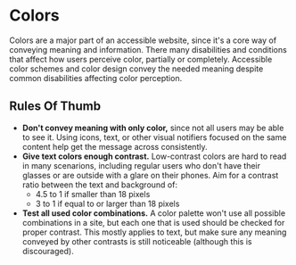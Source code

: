 # Colors

Colors are a major part of an accessible website, since it's a core way of conveying meaning and information. There many disabilities and conditions that affect how users perceive color, partially or completely. Accessible color schemes and color design convey the needed meaning despite common disabilities affecting color perception.

## Rules Of Thumb

* **Don't convey meaning with only color,** since not all users may be able to see it. Using icons, text, or other visual notifiers focused on the same content help get the message across consistently.
* **Give text colors enough contrast.** Low-contrast colors are hard to read in many scenarions, including regular users who don't have their glasses or are outside with a glare on their phones. Aim for a contrast ratio between the text and background of:
  * 4.5 to 1 if smaller than 18 pixels
  * 3 to 1 if equal to or larger than 18 pixels
* **Test all used color combinations.** A color palette won't use all possible combinations in a site, but each one that is used should be checked for proper contrast. This mostly applies to text, but make sure any meaning conveyed by other contrasts is still noticeable (although this is discouraged).
